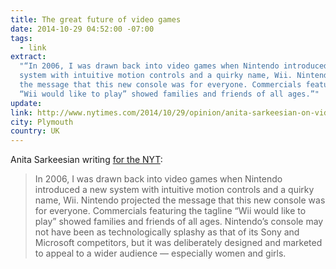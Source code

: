 ```yaml
---
title: The great future of video games
date: 2014-10-29 04:52:00 -07:00
tags:
  - link
extract:
  "“In 2006, I was drawn back into video games when Nintendo introduced a new
  system with intuitive motion controls and a quirky name, Wii. Nintendo projected
  the message that this new console was for everyone. Commercials featuring the tagline
  “Wii would like to play” showed families and friends of all ages.”"
update:
link: http://www.nytimes.com/2014/10/29/opinion/anita-sarkeesian-on-video-games-great-future.html?_r=0
city: Plymouth
country: UK
---
```


Anita Sarkeesian writing [for the NYT](http://www.nytimes.com/2014/10/29/opinion/anita-sarkeesian-on-video-games-great-future.html?_r=0):

> In 2006, I was drawn back into video games when Nintendo introduced a new system with intuitive motion controls and a quirky name, Wii. Nintendo projected the message that this new console was for everyone. Commercials featuring the tagline “Wii would like to play” showed families and friends of all ages. Nintendo’s console may not have been as technologically splashy as that of its Sony and Microsoft competitors, but it was deliberately designed and marketed to appeal to a wider audience — especially women and girls.
